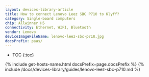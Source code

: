 ```yaml
---
layout: devices-library-article
title: How to connect Lenovo Leez SBC P710 to Klyff?
category: Single-board computers
chip: Allwinner H5
connectivity: Ethernet, WIFI, Bluetooth
vendor: Lenovo
deviceImageFileName: lenovo-leez-sbc-p710.jpg
docsPrefix: paas/
---
```



* TOC
{:toc}

{% include get-hosts-name.html docsPrefix=page.docsPrefix %}
{% include /docs/devices-library/guides/lenovo-leez-sbc-p710.md %}
